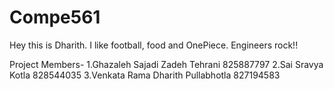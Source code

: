 # Compe561
Hey this is Dharith. I like football, food and OnePiece.
Engineers rock!!

Project Members-
1.Ghazaleh Sajadi Zadeh Tehrani 825887797 2.Sai Sravya Kotla 828544035 3.Venkata Rama Dharith Pullabhotla 827194583
